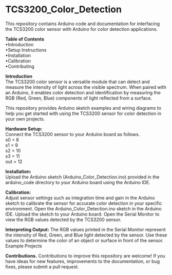 # TCS3200_Color_Detection                                                                                                                                                                                                     
This repository contains Arduino code and documentation for interfacing the TCS3200 color sensor with Arduino for color detection applications.

**Table of Contents**                                                                                                                                                                                                     
•Introduction                                                                                                                                                                                                     
•Setup Instructions                                                                                                                                                                                                     
•Installation                                                                                                                                                                                                     
•Calibration                                                                                                                                                                                                     
•Contributing                                                                                                                                                                                                     

**Introduction**                                                                                                                                                                                                     
The TCS3200 color sensor is a versatile module that can detect and measure the intensity of light across the visible spectrum. When paired with an Arduino, it enables color detection and identification by measuring the RGB (Red, Green, Blue) components of light reflected from a surface.                                                                                                                                                          

This repository provides Arduino sketch examples and wiring diagrams to help you get started with using the TCS3200 sensor for color detection in your own projects.                                                          

**Hardware Setup:**                                                                                                                                                                                                     
Connect the TCS3200 sensor to your Arduino board as follows.                                                                                                                                                                  
s0 = 8                                                                                                                                                                                                     
s1 = 9                                                                                                                                                                                                     
s2 = 10                                                                                                                                                                                                     
s3 = 11                                                                                                                                                                                                     
out = 12                                                                                                                                                                                                     

**Installation:**                                                                                                                                                                                                     
Upload the Arduino sketch (Arduino_Color_Detection.ino) provided in the arduino_code directory to your Arduino board using the Arduino IDE.

**Calibration:**                                                                                                                                                                                                     
Adjust sensor settings such as integration time and gain in the Arduino sketch to calibrate the sensor for accurate color detection in your specific environment.
Open the Arduino_Color_Detection.ino sketch in the Arduino IDE.
Upload the sketch to your Arduino board.
Open the Serial Monitor to view the RGB values detected by the TCS3200 sensor.

**Interpreting Output:**
The RGB values printed in the Serial Monitor represent the intensity of Red, Green, and Blue light detected by the sensor.
Use these values to determine the color of an object or surface in front of the sensor.
Example Projects

**Contributions.**
Contributions to improve this repository are welcome! If you have ideas for new features, improvements to the documentation, or bug fixes, please submit a pull request.
